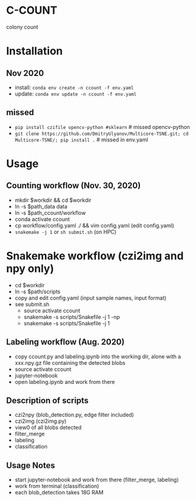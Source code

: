 # C-COUNT
colony count

# Installation
## Nov 2020 
- install: `conda env create -n ccount -f env.yaml`
- update: `conda env update -n ccount -f env.yaml`
## missed
- `pip install czifile opencv-python #sklearn` # missed opencv-python
- `git clone https://github.com/DmitryUlyanov/Multicore-TSNE.git; cd Multicore-TSNE/; pip install .` # missed in env.yaml

# Usage
## Counting workflow (Nov. 30, 2020)
- mkdir $workdir && cd $workdir
- ln -s $path_data data
- ln -s $path_ccount/workflow
- conda activate ccount
- cp workflow/config.yaml ./ && vim config.yaml (edit config.yaml)
- `snakemake -j 1` or `sh submit.sh` (on HPC) 

# Snakemake workflow (czi2img and npy only)
- cd $workdir
- ln -s $path/scripts
- copy and edit config.yaml (input sample names, input format)
- see submit.sh
	- source activate ccount
	- snakemake -s scripts/Snakefile  -j 1 -np
	- snakemake -s scripts/Snakefile -j 1

## Labeling workflow (Aug. 2020)
- copy ccount.py and labeling.ipynb into the working dir, alone with a xxx.npy.gz file containing the detected blobs
- source activate ccount
- jupyter-notebook
- open labeling.ipynb and work from there

## Description of scripts
- czi2npy (blob_detection.py, edge filter included)
- czi2img (czi2img.py)
- view0 of all blobs detected
- filter_merge
- labeling
- classification

## Usage Notes
- start jupyter-notebook and work from there (filter_merge, labeling)
- work from terminal (classification)
- each blob_detection takes 18G RAM


